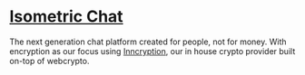 # [Isometric Chat](https://isometric.chat)

The next generation chat platform created for people, not for money. With encryption as our focus using [Inncryption](https://github.com/innatical/inncryption), our in house crypto provider built on-top of webcrypto.
